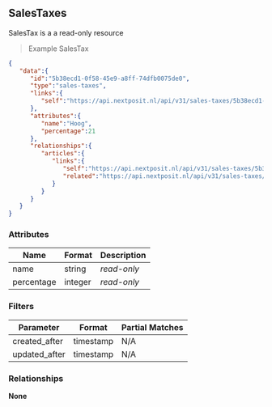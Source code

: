 ## SalesTaxes

SalesTax is a a read-only resource

> Example SalesTax

```json
{
   "data":{
      "id":"5b38ecd1-0f58-45e9-a8ff-74dfb0075de0",
      "type":"sales-taxes",
      "links":{
         "self":"https://api.nextposit.nl/api/v31/sales-taxes/5b38ecd1-0f58-45e9-a8ff-74dfb0075de0"
      },
      "attributes":{
         "name":"Hoog",
         "percentage":21
      },
      "relationships":{
         "articles":{
            "links":{
               "self":"https://api.nextposit.nl/api/v31/sales-taxes/5b38ecd1-0f58-45e9-a8ff-74dfb0075de0/relationships/articles",
               "related":"https://api.nextposit.nl/api/v31/sales-taxes/5b38ecd1-0f58-45e9-a8ff-74dfb0075de0/articles"
            }
         }
      }
   }
}

```

### Attributes

| Name                        | Format    |  Description        |
| --------------------------- | --------- | ------------------- |
| name                        | string    | *read-only*
| percentage                  | integer   | *read-only*

### Filters

| Parameter                   | Format    |  Partial Matches    |
| --------------------------- | --------- | ------------------- |
| created_after               | timestamp |  N/A
| updated_after               | timestamp |  N/A

### Relationships

**None**